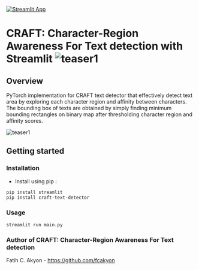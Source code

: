 [![Streamlit App](https://static.streamlit.io/badges/streamlit_badge_black_white.svg)](https://share.streamlit.io/streamlit/example-app-bug-report/main)

# CRAFT: Character-Region Awareness For Text detection with Streamlit <img alt="teaser1" src="https://camo.githubusercontent.com/442a5a932b06ec87ed75a1e355d0ed3f6a76a727ccfe096f136e47dc5b2f8b49/68747470733a2f2f696d672e736869656c64732e696f2f62616467652f2d53747265616d6c69742d4646344234423f6c6f676f3d53747265616d6c6974266c6f676f436f6c6f723d7768697465">

## Overview

PyTorch implementation for CRAFT text detector that effectively detect text area by exploring each character region and affinity between characters. The bounding box of texts are obtained by simply finding minimum bounding rectangles on binary map after thresholding character region and affinity scores.

<img alt="teaser1" src="https://github.com/AhmetEnesYalcinkaya/Text_Detector_Streamlit/blob/main/predicted.png">

## Getting started

### Installation

- Install using pip :

```console
pip install streamlit
pip install craft-text-detector
```

### Usage

```console
streamlit run main.py
```

### Author of CRAFT: Character-Region Awareness For Text detection
Fatih C. Akyon - https://github.com/fcakyon
